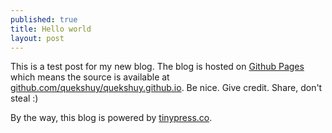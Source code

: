 ```yaml
---
published: true
title: Hello world
layout: post
---
```

This is a test post for my new blog. The blog is hosted on [Github Pages](http://pages.github.com/) which means the source is available at [github.com/quekshuy/quekshuy.github.io](http://github.com/quekshuy/quekshuy.github.io). Be nice. Give credit. Share, don't steal :)

By the way, this blog is powered by [tinypress.co](https://tinypress.co).
